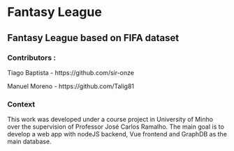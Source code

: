 <h1>Fantasy League </h1>
<h2>Fantasy League based on FIFA dataset</h2>

<h3> Contributors : </h3>

<p>Tiago Baptista - https://github.com/sir-onze</p>
<p>Manuel Moreno - https://github.com/Talig81</p>


<h3> Context </h3>
<p> This work was developed under a course project in University of Minho over the supervision of Professor José Carlos Ramalho. The main goal is to develop a web app with nodeJS backend, Vue frontend and GraphDB as the main database. </p>